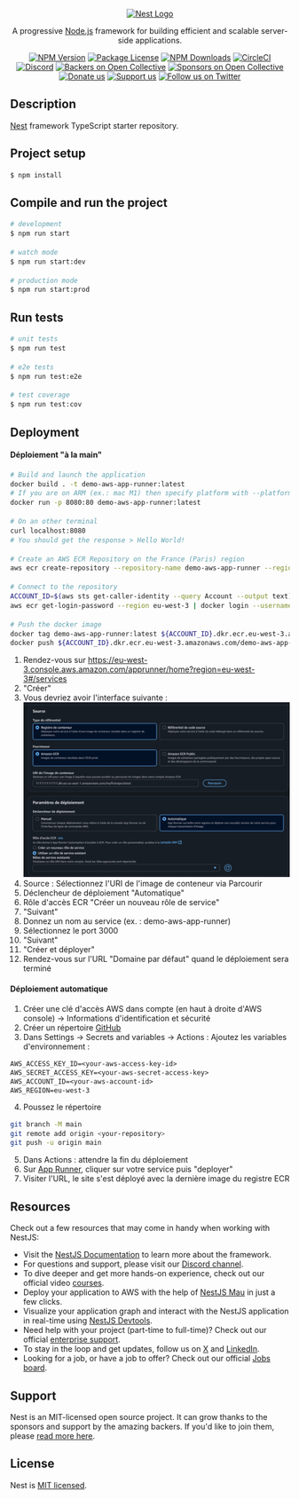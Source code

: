 <p align="center">
  <a href="http://nestjs.com/" target="blank"><img src="https://nestjs.com/img/logo-small.svg" width="120" alt="Nest Logo" /></a>
</p>

[circleci-image]: https://img.shields.io/circleci/build/github/nestjs/nest/master?token=abc123def456
[circleci-url]: https://circleci.com/gh/nestjs/nest

  <p align="center">A progressive <a href="http://nodejs.org" target="_blank">Node.js</a> framework for building efficient and scalable server-side applications.</p>
    <p align="center">
<a href="https://www.npmjs.com/~nestjscore" target="_blank"><img src="https://img.shields.io/npm/v/@nestjs/core.svg" alt="NPM Version" /></a>
<a href="https://www.npmjs.com/~nestjscore" target="_blank"><img src="https://img.shields.io/npm/l/@nestjs/core.svg" alt="Package License" /></a>
<a href="https://www.npmjs.com/~nestjscore" target="_blank"><img src="https://img.shields.io/npm/dm/@nestjs/common.svg" alt="NPM Downloads" /></a>
<a href="https://circleci.com/gh/nestjs/nest" target="_blank"><img src="https://img.shields.io/circleci/build/github/nestjs/nest/master" alt="CircleCI" /></a>
<a href="https://discord.gg/G7Qnnhy" target="_blank"><img src="https://img.shields.io/badge/discord-online-brightgreen.svg" alt="Discord"/></a>
<a href="https://opencollective.com/nest#backer" target="_blank"><img src="https://opencollective.com/nest/backers/badge.svg" alt="Backers on Open Collective" /></a>
<a href="https://opencollective.com/nest#sponsor" target="_blank"><img src="https://opencollective.com/nest/sponsors/badge.svg" alt="Sponsors on Open Collective" /></a>
  <a href="https://paypal.me/kamilmysliwiec" target="_blank"><img src="https://img.shields.io/badge/Donate-PayPal-ff3f59.svg" alt="Donate us"/></a>
    <a href="https://opencollective.com/nest#sponsor"  target="_blank"><img src="https://img.shields.io/badge/Support%20us-Open%20Collective-41B883.svg" alt="Support us"></a>
  <a href="https://twitter.com/nestframework" target="_blank"><img src="https://img.shields.io/twitter/follow/nestframework.svg?style=social&label=Follow" alt="Follow us on Twitter"></a>
</p>
  <!--[![Backers on Open Collective](https://opencollective.com/nest/backers/badge.svg)](https://opencollective.com/nest#backer)
  [![Sponsors on Open Collective](https://opencollective.com/nest/sponsors/badge.svg)](https://opencollective.com/nest#sponsor)-->

## Description

[Nest](https://github.com/nestjs/nest) framework TypeScript starter repository.

## Project setup

```bash
$ npm install
```

## Compile and run the project

```bash
# development
$ npm run start

# watch mode
$ npm run start:dev

# production mode
$ npm run start:prod
```

## Run tests

```bash
# unit tests
$ npm run test

# e2e tests
$ npm run test:e2e

# test coverage
$ npm run test:cov
```

## Deployment

#### Déploiement "à la main"
```bash
# Build and launch the application
docker build . -t demo-aws-app-runner:latest
# If you are on ARM (ex.: mac M1) then specify platform with --platform linux/amd64 option
docker run -p 8080:80 demo-aws-app-runner:latest

# On an other terminal
curl localhost:8080
# You should get the response > Hello World!

# Create an AWS ECR Repository on the France (Paris) region
aws ecr create-repository --repository-name demo-aws-app-runner --region eu-west-3

# Connect to the repository
ACCOUNT_ID=$(aws sts get-caller-identity --query Account --output text)
aws ecr get-login-password --region eu-west-3 | docker login --username AWS --password-stdin ${ACCOUNT_ID}.dkr.ecr.eu-west-3.amazonaws.com

# Push the docker image
docker tag demo-aws-app-runner:latest ${ACCOUNT_ID}.dkr.ecr.eu-west-3.amazonaws.com/demo-aws-app-runner:latest
docker push ${ACCOUNT_ID}.dkr.ecr.eu-west-3.amazonaws.com/demo-aws-app-runner:latest
```
1. Rendez-vous sur https://eu-west-3.console.aws.amazon.com/apprunner/home?region=eu-west-3#/services
2. "Créer"
3. Vous devriez avoir l'interface suivante :
![image](/readme/aws-app-service.png)
4. Source : Sélectionnez l'URI de l'image de conteneur via Parcourir
5. Déclencheur de déploiement "Automatique"
6. Rôle d'accès ECR "Créer un nouveau rôle de service"
7. "Suivant"
8. Donnez un nom au service (ex. : demo-aws-app-runner)
9. Sélectionnez le port 3000
10. "Suivant"
11. "Créer et déployer"
12. Rendez-vous sur l'URL "Domaine par défaut" quand le déploiement sera terminé

#### Déploiement automatique
1. Créer une clé d'accès AWS dans compte (en haut à droite d'AWS console) -> Informations d'identification et sécurité
2. Créer un répertoire [GitHub](https://github.com)
3. Dans Settings -> Secrets and variables -> Actions :
Ajoutez les variables d'environnement :
```
AWS_ACCESS_KEY_ID=<your-aws-access-key-id>
AWS_SECRET_ACCESS_KEY=<your-aws-secret-access-key>
AWS_ACCOUNT_ID=<your-aws-account-id>
AWS_REGION=eu-west-3
```
4. Poussez le répertoire
```bash
git branch -M main
git remote add origin <your-repository>
git push -u origin main
```
5. Dans Actions : attendre la fin du déploiement
6. Sur [App Runner](https://eu-west-3.console.aws.amazon.com/apprunner/home?region=eu-west-3#/services), cliquer sur votre service puis "deployer"
7. Visiter l'URL, le site s'est déployé avec la dernière image du registre ECR

## Resources

Check out a few resources that may come in handy when working with NestJS:

- Visit the [NestJS Documentation](https://docs.nestjs.com) to learn more about the framework.
- For questions and support, please visit our [Discord channel](https://discord.gg/G7Qnnhy).
- To dive deeper and get more hands-on experience, check out our official video [courses](https://courses.nestjs.com/).
- Deploy your application to AWS with the help of [NestJS Mau](https://mau.nestjs.com) in just a few clicks.
- Visualize your application graph and interact with the NestJS application in real-time using [NestJS Devtools](https://devtools.nestjs.com).
- Need help with your project (part-time to full-time)? Check out our official [enterprise support](https://enterprise.nestjs.com).
- To stay in the loop and get updates, follow us on [X](https://x.com/nestframework) and [LinkedIn](https://linkedin.com/company/nestjs).
- Looking for a job, or have a job to offer? Check out our official [Jobs board](https://jobs.nestjs.com).

## Support

Nest is an MIT-licensed open source project. It can grow thanks to the sponsors and support by the amazing backers. If you'd like to join them, please [read more here](https://docs.nestjs.com/support).

## License

Nest is [MIT licensed](https://github.com/nestjs/nest/blob/master/LICENSE).
